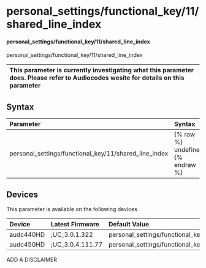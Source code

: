 ﻿---
description: personal_settings/functional_key/11/shared_line_index
search: false
---

# personal_settings/functional_key/11/shared_line_index

#### personal_settings/functional_key/11/shared_line_index

personal_settings/functional_key/11/shared_line_index


| This parameter is currently investigating what this parameter does. Please refer to Audiocodes wesite for details on this parameter | 
| :--- |

## Syntax
| Parameter | Syntax |
| :--- | :--- |
|personal_settings/functional_key/11/shared_line_index | {% raw %} undefined {% endraw %}|

## Devices
This parameter is available on the following devices

| Device | Latest Firmware | Default Value |
|:---|:---|:---|
| audc440HD | ;UC_3.0.1.322 | personal_settings/functional_key/11/shared_line_index=0 
| audc450HD | ;UC_3.0.4.111.77 | personal_settings/functional_key/11/shared_line_index=0 

ADD A DISCLAIMER
